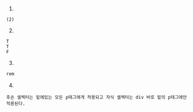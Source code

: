 1.

```
(2)
```

2.

```
T
T
F
```

3.

```python
rem
```

4.

```
후손 셀렉터는 밑에있는 모든 p태그에게 적용되고 자식 셀렉터는 div 바로 밑의 p태그에만 적용된다.
```



